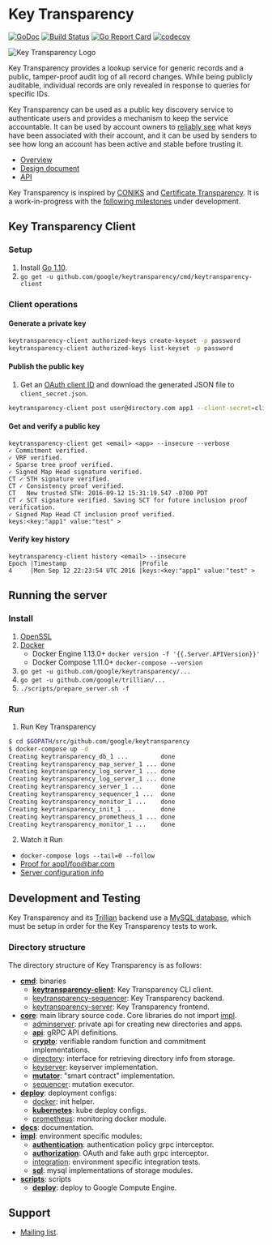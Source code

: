 # Key Transparency

[![GoDoc](https://godoc.org/github.com/google/keytransparency?status.svg)](https://godoc.org/github.com/google/keytransparency)
[![Build Status](https://travis-ci.org/google/keytransparency.svg?branch=master)](https://travis-ci.org/google/keytransparency)
[![Go Report Card](https://goreportcard.com/badge/github.com/google/keytransparency)](https://goreportcard.com/report/github.com/google/keytransparency)
[![codecov](https://codecov.io/gh/google/keytransparency/branch/master/graph/badge.svg)](https://codecov.io/gh/google/keytransparency)

![Key Transparency Logo](docs/images/logo.png)


Key Transparency provides a lookup service for generic records and a public,
tamper-proof audit log of all record changes. While being publicly auditable,
individual records are only revealed in response to queries for specific IDs.

Key Transparency can be used as a public key discovery service to authenticate
users and provides a mechanism to keep the service accountable.  It can be used
by account owners to [reliably see](docs/verification.md) what keys have been
associated with their account, and it can be used by senders to see how long an
account has been active and stable before trusting it.

* [Overview](docs/overview.md)
* [Design document](docs/design.md)
* [API](docs/http_apis.md)

Key Transparency is inspired by [CONIKS](https://eprint.iacr.org/2014/1004.pdf)
and [Certificate Transparency](https://www.certificate-transparency.org/).
It is a work-in-progress with the [following
milestones](https://github.com/google/keytransparency/milestones) under
development.


## Key Transparency Client

### Setup
1. Install [Go 1.10](https://golang.org/doc/install).
2. `go get -u github.com/google/keytransparency/cmd/keytransparency-client `

### Client operations

#### Generate a private key

  ```sh
  keytransparency-client authorized-keys create-keyset -p password
  keytransparency-client authorized-keys list-keyset -p password
  ```

#### Publish the public key
1. Get an [OAuth client ID](https://console.developers.google.com/apis/credentials) and download the generated JSON file to `client_secret.json`.

  ```sh
  keytransparency-client post user@directory.com app1 --client-secret=client_secret.json --insecure -d 'dGVzdA==' #Base64
  ```

#### Get and verify a public key

  ```
  keytransparency-client get <email> <app> --insecure --verbose
  ✓ Commitment verified.
  ✓ VRF verified.
  ✓ Sparse tree proof verified.
  ✓ Signed Map Head signature verified.
  CT ✓ STH signature verified.
  CT ✓ Consistency proof verified.
  CT   New trusted STH: 2016-09-12 15:31:19.547 -0700 PDT
  CT ✓ SCT signature verified. Saving SCT for future inclusion proof verification.
  ✓ Signed Map Head CT inclusion proof verified.
  keys:<key:"app1" value:"test" >
  ```

#### Verify key history
  ```
  keytransparency-client history <email> --insecure
  Epoch |Timestamp                    |Profile
  4     |Mon Sep 12 22:23:54 UTC 2016 |keys:<key:"app1" value:"test" >
  ```


## Running the server

### Install
1. [OpenSSL](https://www.openssl.org/community/binaries.html)
1. [Docker](https://docs.docker.com/engine/installation/)
   - Docker Engine 1.13.0+ `docker version -f '{{.Server.APIVersion}}'`
   - Docker Compose 1.11.0+ `docker-compose --version`
1. `go get -u github.com/google/keytransparency/...`
1. `go get -u github.com/google/trillian/...`
1. `./scripts/prepare_server.sh -f`

### Run
1. Run Key Transparency

  ```sh
$ cd $GOPATH/src/github.com/google/keytransparency
$ docker-compose up -d
Creating keytransparency_db_1 ...         done
Creating keytransparency_map_server_1 ... done
Creating keytransparency_log_server_1 ... done
Creating keytransparency_log_server_1 ... done
Creating keytransparency_server_1 ...     done
Creating keytransparency_sequencer_1 ...  done
Creating keytransparency_monitor_1 ...    done
Creating keytransparency_init_1 ...       done
Creating keytransparency_prometheus_1 ... done
Creating keytransparency_monitor_1 ...    done
  ```

2. Watch it Run
- `docker-compose logs --tail=0 --follow`
- [Proof for app1/foo@bar.com](https://35.202.56.9/v1/directories/default/apps/appID/users/foo@bar.com)
- [Server configuration info](https://35.202.56.9/v1/directories/default)

## Development and Testing
Key Transparency and its [Trillian](https://github.com/google/trillian) backend
use a [MySQL database](https://github.com/google/trillian/blob/master/README.md#mysql-setup),
which must be setup in order for the Key Transparency tests to work.


### Directory structure

The directory structure of Key Transparency is as follows:

* [**cmd**](cmd): binaries
    * [**keytransparency-client**](cmd/keytransparency-client): Key Transparency CLI client.
    * [keytransparency-sequencer](cmd/keytransparency-sequencer): Key Transparency backend.
    * [keytransparency-server](cmd/keytransparency-sequencer): Key Transparency frontend.
* [**core**](core): main library source code. Core libraries do not import [impl](impl).
    * [adminserver](core/adminserver): private api for creating new directories and apps.
    * [**api**](core/api): gRPC API definitions.
    * [**crypto**](core/crypto): verifiable random function and commitment implementations.
    * [directory](core/directory): interface for retrieving directory info from storage.
    * [keyserver](core/keyserver): keyserver implementation.
    * [**mutator**](core/mutator): "smart contract" implementation.
    * [sequencer](core/sequencer): mutation executor.
* [**deploy**](deploy): deployment configs:
    * [docker](deploy/docker): init helper.
    * [**kubernetes**](deploy/kubernetes): kube deploy configs.
    * [prometheus](deploy/prometheus): monitoring docker module.
* [**docs**](docs): documentation.
* [**impl**](impl): environment specific modules:
    * [**authentication**](impl/authentication): authentication policy grpc interceptor.
    * [**authorization**](impl/authorization): OAuth and fake auth grpc interceptor.
    * [integration](impl/integration): environment specific integration tests.
    * [**sql**](impl/sql): mysql implementations of storage modules.
* [**scripts**](scripts): scripts
    * [**deploy**](scripts/deploy.sh): deploy to Google Compute Engine.


## Support

- [Mailing list](https://groups.google.com/forum/#!forum/keytransparency).

